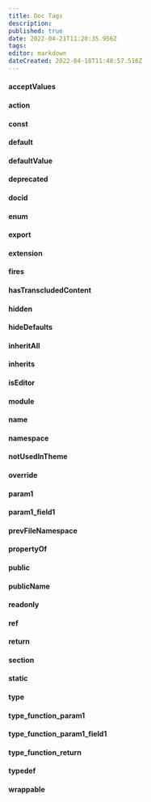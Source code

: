 ```yaml
---
title: Doc Tags
description: 
published: true
date: 2022-04-21T11:20:35.956Z
tags: 
editor: markdown
dateCreated: 2022-04-18T11:48:57.516Z
---
```


#### acceptValues
#### action
#### const
#### default
#### defaultValue
#### deprecated
#### docid
#### enum
#### export
#### extension
#### fires
#### hasTranscludedContent
#### hidden
#### hideDefaults
#### inheritAll
#### inherits
#### isEditor
#### module
#### name
#### namespace
#### notUsedInTheme
#### override
#### param1
#### param1_field1
#### prevFileNamespace
#### propertyOf
#### public
#### publicName
#### readonly
#### ref
#### return
#### section
#### static
#### type
#### type_function_param1
#### type_function_param1_field1
#### type_function_return
#### typedef
#### wrappable
